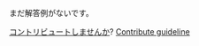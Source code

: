 
まだ解答例がないです。

[コントリビュートしませんか](https://github.com/BFEdev/BFE.dev-solutions/blob/main/typescript/constructorparameters_ja.md)?  [Contribute guideline](https://github.com/BFEdev/BFE.dev-solutions#how-to-contribute)
